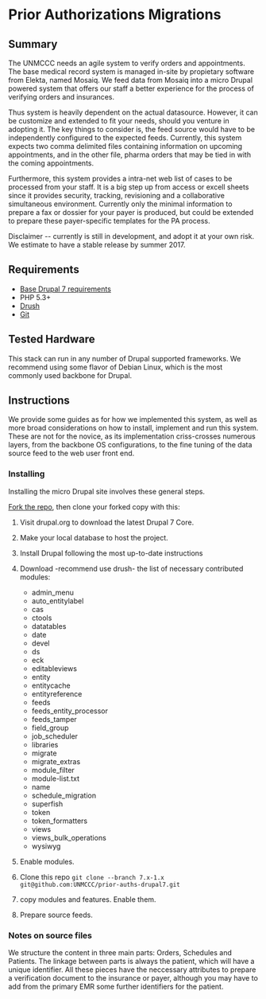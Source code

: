 # Prior Authorizations Migrations

## Summary ##
The UNMCCC needs an agile system to verify orders and appointments. The base medical record system is 
managed in-site by propietary software from Elekta, named Mosaiq. We feed data from Mosaiq into a micro 
Drupal powered system that offers our staff a better experience for the process of verifying orders 
and insurances.

Thus system is heavily dependent on the actual datasource. However, it can be customize and extended to
fit your needs, should you venture in adopting it.  The key things to consider is, the feed source would 
have to be independently configured to the expected feeds. Currently, this system expects two comma delimited
files containing information on upcoming appointments, and in the other file, pharma orders that may be
tied in with the coming appointments.

Furthermore, this system provides a intra-net web list of cases to be processed from your staff. It is a 
big step up from access or excell sheets since it provides security, tracking, revisioning and a collaborative
simultaneous environment.  Currently only the minimal information to prepare a fax or dossier for your payer
is produced, but could be extended to prepare these payer-specific templates for the PA process.

Disclaimer -- currently is still in development, and adopt it at your own risk. We estimate to have a stable 
release by summer 2017.

## Requirements ##

* [Base Drupal 7 requirements](http://drupal.org/requirements)
* PHP 5.3+
* [Drush](http://drush.ws/)
* [Git](http://git-scm.com/)

## Tested Hardware

This stack can run in any number of Drupal supported frameworks. We recommend using some flavor of Debian Linux,
which is the most commonly used backbone for Drupal.

## Instructions ##

We provide some guides as for how we implemented this system, as well as more broad considerations on how to 
install, implement and run this system. These are not for the novice, as its implementation criss-crosses 
numerous layers, from the backbone OS configurations, to the fine tuning of the data source feed to the web
user front end.

### Installing ###

Installing the micro Drupal site involves these general steps.

[Fork the repo](https://help.github.com/articles/fork-a-repo/), then clone your forked copy with this:

1.  Visit drupal.org to download the latest Drupal 7 Core. 

2.  Make your local database to host the project. 
  
3.  Install Drupal following the most up-to-date instructions

4.  Download -recommend use drush- the list of necessary contributed modules:
     * admin_menu
     * auto_entitylabel
     * cas
     * ctools
     * datatables
     * date
     * devel
     * ds
     * eck
     * editableviews
     * entity
     * entitycache
     * entityreference
     * feeds
     * feeds_entity_processor
     * feeds_tamper
     * field_group
     * job_scheduler
     * libraries
     * migrate
     * migrate_extras
     * module_filter
     * module-list.txt
     * name
     * schedule_migration
     * superfish
     * token
     * token_formatters
     * views
     * views_bulk_operations
     * wysiwyg

5.  Enable modules.

6.  Clone this repo `git clone --branch 7.x-1.x git@github.com:UNMCCC/prior-auths-drupal7.git`

7.  copy modules and features. Enable them.

8.  Prepare source feeds. 

### Notes on source files

We structure the content in three main parts: Orders, Schedules and Patients.  The linkage
between parts is always the patient, which will have a unique identifier. All these pieces 
have the neccessary attributes to prepare a verification document to the insurance or payer,
although you may have to add from the primary EMR some further identifiers for the patient.
